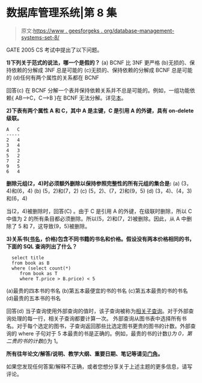 # 数据库管理系统|第 8 集

> 原文:[https://www . geesforgeks . org/database-management-systems-set-8/](https://www.geeksforgeeks.org/database-management-systems-set-8/)

GATE 2005 CS 考试中提出了以下问题。

**1)下列关于范式的说法，哪一个是假的？**
(a) BCNF 比 3NF 更严格
(b)无损的、保持依赖的分解成 3NF 总是可能的
(c)无损的、保持依赖的分解成 BCNF 总是可能的
(d)任何有两个属性的关系都在 BCNF

回答(c)
在 BCNF 分解一个表并保持依赖关系并不总是可能的。例如，一组功能依赖{ AB–>C，C–>B }在 BCNF 无法分解。详见[本](http://en.wikipedia.org/wiki/Boyce%E2%80%93Codd_normal_form#Achievability_of_BCNF)。

**2)下表有两个属性 A 和 C，其中 A 是主键，C 是引用 A 的外键，具有 on-delete 级联。**

```
A   C
-----
2   4
3   4
4   3
5   2
7   2
9   5
6   4

```

**删除元组(2，4)时必须额外删除以保持参照完整性的所有元组的集合是:**
(a) (3，4)和(6，4)
(b) (5，2)和(7，2)
(c) (5，2)、(7，2)和(9，5)
(d) (3，4)、(4，3)和(6，4)

当(2，4)被删除时，回答(C)
。由于 C 是引用 A 的外键，在级联时删除，所以 C 中值为 2 的所有条目都必须删除。所以(5，2)和(7，2)被删除。因此，从 A 中删除了 5 和 7，这导致(9，5)被删除。

**3)关系书(<u>书名</u>，价格)包含不同书籍的书名和价格。假设没有两本价格相同的书，下面的 SQL 查询列出了什么？**

```
  select title
  from book as B
  where (select count(*)
     from book as T
     where T.price > B.price) < 5

```

(a)最贵的四本书的书名
(b)第五本最便宜的书的书名
(c)第五本最贵的书的书名
(d)最贵的五本书的书名

回答(d)
当子查询使用外部查询的值时，该子查询被称为[相关子查询](http://en.wikipedia.org/wiki/Correlated_subquery)。对于外部查询处理的每一行，相关子查询都要计算一次。
外部查询从图书表中选择所有书名。对于每个选定的图书，子查询返回那些比选定图书更贵的图书的计数。外部查询的 where 子句对于 5 本最贵的书是正确的。例如，最贵的书的计数(*)为 0，第二贵的书的计数(*)为 1。

**所有往年论文/解答/说明、教学大纲、重要日期、笔记等请见[门角](http://geeksquiz.com/gate-corner-2/)。**

如果您发现任何答案/解释不正确，或者您想分享关于上述主题的更多信息，请写评论。